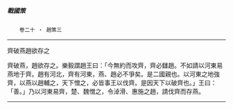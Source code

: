 

##### 戰國策
　　`卷二十 ‧ 趙策三`

* * *

齊破燕趙欲存之

齊破燕，趙欲存之。樂毅謂趙王曰：「今無約而攻齊，齊必讎趙。不如請以河東易燕地于齊。趙有河北，齊有河東，燕、趙必不爭矣。是二國親也。以河東之地強齊，以燕以趙輔之，天下憎之，必皆事王以伐齊。是因天下以破齊也。」王曰：「善。」乃以河東易齊，楚、魏憎之，令淖滑、惠施之趙，請伐齊而存燕。

* * *

